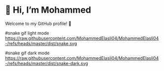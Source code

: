 # 👋 Hi, I’m Mohammed

Welcome to my GitHub profile! 🚀

#snake gif light mode
https://raw.githubusercontent.com/MohammedElasli04/MohammedElasli04-/refs/heads/master/dist/snake.svg

#snake gif dark mode
https://raw.githubusercontent.com/MohammedElasli04/MohammedElasli04-/refs/heads/master/dist/snake-dark.svg
